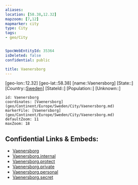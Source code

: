 ```yaml
---
aliases: 
location: [58.38,12.32]
mapzoom: [7,12] 
mapmarker: city 
type: City
tags:
- geo/City


SpocWebEntityId: 35364
isDeleted: false
confidential: public

title: Vaenersborg
---
```

[geo-lon::12.32]
[geo-lat::58.38]
[name::Vaenersborg]
[State::]
[Country::[Sweden](geo/Continent/Europe/Sweden.md)]
[StateId::]
[Population::]
[Unknown::]


```leaflet
id: Vaenersborg
coordinates: [Vaenersborg](geo/Continent/Europe/Sweden/City/Vaenersborg.md)
markerFile: [Vaenersborg](geo/Continent/Europe/Sweden/City/Vaenersborg.md)
defaultZoom: 11 
maxZoom: 18
```


## Confidential Links & Embeds: 
- [Vaenersborg](../../../../../../_public/geo/Continent/Europe/Sweden/City/Vaenersborg.md) 
- [Vaenersborg.internal](../../../../../../_internal/geo/Continent/Europe/Sweden/City/Vaenersborg.internal.md) 
- [Vaenersborg.protect](../../../../../../_protect/geo/Continent/Europe/Sweden/City/Vaenersborg.protect.md) 
- [Vaenersborg.private](../../../../../../_private/geo/Continent/Europe/Sweden/City/Vaenersborg.private.md) 
- [Vaenersborg.personal](../../../../../../_personal/geo/Continent/Europe/Sweden/City/Vaenersborg.personal.md) 
- [Vaenersborg.secret](../../../../../../_secret/geo/Continent/Europe/Sweden/City/Vaenersborg.secret.md) 
